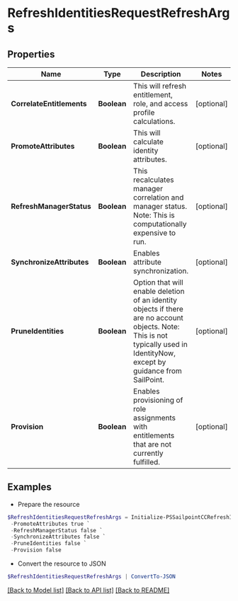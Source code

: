 # RefreshIdentitiesRequestRefreshArgs
## Properties

Name | Type | Description | Notes
------------ | ------------- | ------------- | -------------
**CorrelateEntitlements** | **Boolean** | This will refresh entitlement, role, and access profile calculations. | [optional] 
**PromoteAttributes** | **Boolean** | This will calculate identity attributes. | [optional] 
**RefreshManagerStatus** | **Boolean** | This recalculates manager correlation and manager status. Note: This is computationally expensive to run.  | [optional] 
**SynchronizeAttributes** | **Boolean** | Enables attribute synchronization. | [optional] 
**PruneIdentities** | **Boolean** | Option that will enable deletion of an identity objects if there are no account objects. Note: This is not typically used in IdentityNow, except by guidance from SailPoint.  | [optional] 
**Provision** | **Boolean** | Enables provisioning of role assignments with entitlements that are not currently fulfilled. | [optional] 

## Examples

- Prepare the resource
```powershell
$RefreshIdentitiesRequestRefreshArgs = Initialize-PSSailpointCCRefreshIdentitiesRequestRefreshArgs  -CorrelateEntitlements true `
 -PromoteAttributes true `
 -RefreshManagerStatus false `
 -SynchronizeAttributes false `
 -PruneIdentities false `
 -Provision false
```

- Convert the resource to JSON
```powershell
$RefreshIdentitiesRequestRefreshArgs | ConvertTo-JSON
```

[[Back to Model list]](../README.md#documentation-for-models) [[Back to API list]](../README.md#documentation-for-api-endpoints) [[Back to README]](../README.md)

